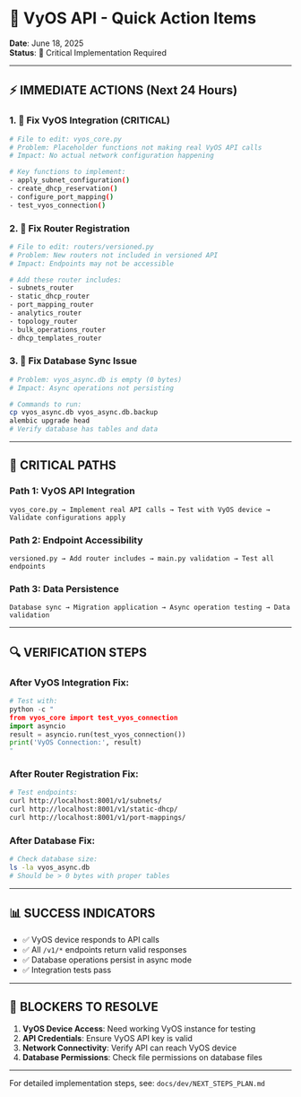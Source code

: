 # 🚀 VyOS API - Quick Action Items

**Date**: June 18, 2025  
**Status**: 🔴 Critical Implementation Required

---

## ⚡ **IMMEDIATE ACTIONS (Next 24 Hours)**

### 1. 🔧 **Fix VyOS Integration (CRITICAL)**
```bash
# File to edit: vyos_core.py
# Problem: Placeholder functions not making real VyOS API calls
# Impact: No actual network configuration happening

# Key functions to implement:
- apply_subnet_configuration()
- create_dhcp_reservation()  
- configure_port_mapping()
- test_vyos_connection()
```

### 2. 📡 **Fix Router Registration**
```bash
# File to edit: routers/versioned.py  
# Problem: New routers not included in versioned API
# Impact: Endpoints may not be accessible

# Add these router includes:
- subnets_router
- static_dhcp_router
- port_mapping_router
- analytics_router
- topology_router
- bulk_operations_router
- dhcp_templates_router
```

### 3. 💾 **Fix Database Sync Issue**
```bash
# Problem: vyos_async.db is empty (0 bytes)
# Impact: Async operations not persisting

# Commands to run:
cp vyos_async.db vyos_async.db.backup
alembic upgrade head
# Verify database has tables and data
```

---

## 🎯 **CRITICAL PATHS**

### **Path 1: VyOS API Integration** 
```
vyos_core.py → Implement real API calls → Test with VyOS device → Validate configurations apply
```

### **Path 2: Endpoint Accessibility**
```
versioned.py → Add router includes → main.py validation → Test all endpoints
```

### **Path 3: Data Persistence**
```
Database sync → Migration application → Async operation testing → Data validation
```

---

## 🔍 **VERIFICATION STEPS**

### **After VyOS Integration Fix:**
```python
# Test with:
python -c "
from vyos_core import test_vyos_connection
import asyncio
result = asyncio.run(test_vyos_connection())
print('VyOS Connection:', result)
"
```

### **After Router Registration Fix:**
```bash
# Test endpoints:
curl http://localhost:8001/v1/subnets/
curl http://localhost:8001/v1/static-dhcp/
curl http://localhost:8001/v1/port-mappings/
```

### **After Database Fix:**
```bash
# Check database size:
ls -la vyos_async.db
# Should be > 0 bytes with proper tables
```

---

## 📊 **SUCCESS INDICATORS**

- ✅ VyOS device responds to API calls
- ✅ All `/v1/*` endpoints return valid responses  
- ✅ Database operations persist in async mode
- ✅ Integration tests pass

---

## 🚨 **BLOCKERS TO RESOLVE**

1. **VyOS Device Access**: Need working VyOS instance for testing
2. **API Credentials**: Ensure VyOS API key is valid
3. **Network Connectivity**: Verify API can reach VyOS device
4. **Database Permissions**: Check file permissions on database files

---

For detailed implementation steps, see: `docs/dev/NEXT_STEPS_PLAN.md`
